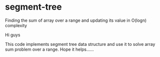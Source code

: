 # segment-tree
Finding the sum of array over a range and updating its value in O(logn) complexity



Hi guys


This code implements segment tree data structure and use it to solve array sum problem over a range.
Hope it helps......

